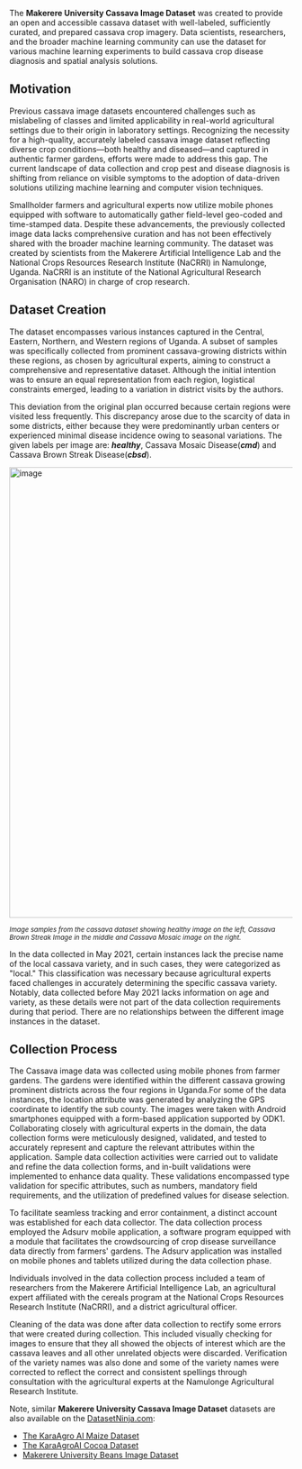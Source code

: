 The **Makerere University Cassava Image Dataset** was created to provide an open and accessible cassava dataset with well-labeled, sufficiently curated, and prepared cassava crop imagery. Data scientists, researchers, and the broader machine learning community can use the dataset for various machine learning experiments to build cassava crop disease diagnosis and spatial analysis solutions.

## Motivation

Previous cassava image datasets encountered challenges such as mislabeling of classes and limited applicability in real-world agricultural settings due to their origin in laboratory settings. Recognizing the necessity for a high-quality, accurately labeled cassava image dataset reflecting diverse crop conditions—both healthy and diseased—and captured in authentic farmer gardens, efforts were made to address this gap. The current landscape of data collection and crop pest and disease diagnosis is shifting from reliance on visible symptoms to the adoption of data-driven solutions utilizing machine learning and computer vision techniques.

Smallholder farmers and agricultural experts now utilize mobile phones equipped with software to automatically gather field-level geo-coded and time-stamped data. Despite these advancements, the previously collected image data lacks comprehensive curation and has not been effectively shared with the broader machine learning community. The dataset was created by scientists from the Makerere Artificial Intelligence Lab and the National Crops Resources Research Institute (NaCRRI) in Namulonge, Uganda. NaCRRI is an institute of the National Agricultural Research Organisation (NARO) in charge of crop research.

## Dataset Creation

The dataset encompasses various instances captured in the Central, Eastern, Northern, and Western regions of Uganda. A subset of samples was specifically collected from prominent cassava-growing districts within these regions, as chosen by agricultural experts, aiming to construct a comprehensive and representative dataset. Although the initial intention was to ensure an equal representation from each region, logistical constraints emerged, leading to a variation in district visits by the authors.

This deviation from the original plan occurred because certain regions were visited less frequently. This discrepancy arose due to the scarcity of data in some districts, either because they were predominantly urban centers or experienced minimal disease incidence owing to seasonal variations. The given labels per image are: ***healthy***, Cassava Mosaic Disease(***cmd***) and Cassava Brown Streak Disease(***cbsd***).

<img src="https://user-images.githubusercontent.com/120389559/298040063-c42a453b-aa2e-4ac6-a1eb-9e61c5dac547.png" alt="image" width="800">

<span style="font-size: smaller; font-style: italic;">Image samples from the cassava dataset showing healthy image on the left, Cassava Brown Streak Image in the middle and Cassava Mosaic image on the right.</span>

In the data collected in May 2021, certain instances lack the precise name of the local cassava variety, and in such cases, they were categorized as "local." This classification was necessary because agricultural experts faced challenges in accurately determining the specific cassava variety. Notably, data collected before May 2021 lacks information on age and variety, as these details were not part of the data collection requirements during that period. There are no relationships between the different image instances in the dataset.

## Collection Process

The Cassava image data was collected using mobile phones from farmer gardens. The gardens were identified within the different cassava growing prominent districts across the four regions in Uganda.For some of the data instances, the location attribute was generated by analyzing the GPS coordinate to identify the sub county. The images were taken with Android smartphones equipped with a form-based application supported by ODK1. Collaborating closely with agricultural experts in the domain, the data collection forms were meticulously designed, validated, and tested to accurately represent and capture the relevant attributes within the application. Sample data collection activities were carried out to validate and refine the data collection forms, and in-built validations were implemented to enhance data quality. These validations encompassed type validation for specific attributes, such as numbers, mandatory field requirements, and the utilization of predefined values for disease selection.

To facilitate seamless tracking and error containment, a distinct account was established for each data collector. The data collection process employed the Adsurv mobile application, a software program equipped with a module that facilitates the crowdsourcing of crop disease surveillance data directly from farmers' gardens. The Adsurv application was installed on mobile phones and tablets utilized during the data collection phase.

Individuals involved in the data collection process included a team of researchers from the Makerere Artificial Intelligence Lab, an agricultural expert affiliated with the cereals program at the National Crops Resources Research Institute (NaCRRI), and a district agricultural officer.

Cleaning of the data was done after data collection to rectify some errors that were created during collection. This included visually checking for images to ensure that they all showed the objects of interest which are the cassava leaves and all other unrelated objects were discarded. Verification of the variety names was also done and some of the variety names were corrected to reflect the correct and consistent spellings through consultation with the agricultural experts at the Namulonge Agricultural Research Institute.

Note, similar **Makerere University Cassava Image Dataset** datasets are also available on the [DatasetNinja.com](https://datasetninja.com/):

- [The KaraAgro AI Maize Dataset](https://datasetninja.com/kara-agro-ai-maize)
- [The KaraAgroAI Cocoa Dataset](https://datasetninja.com/kara-agro-ai-cocoa)
- [Makerere University Beans Image Dataset](https://datasetninja.com/makerere-university-beans)